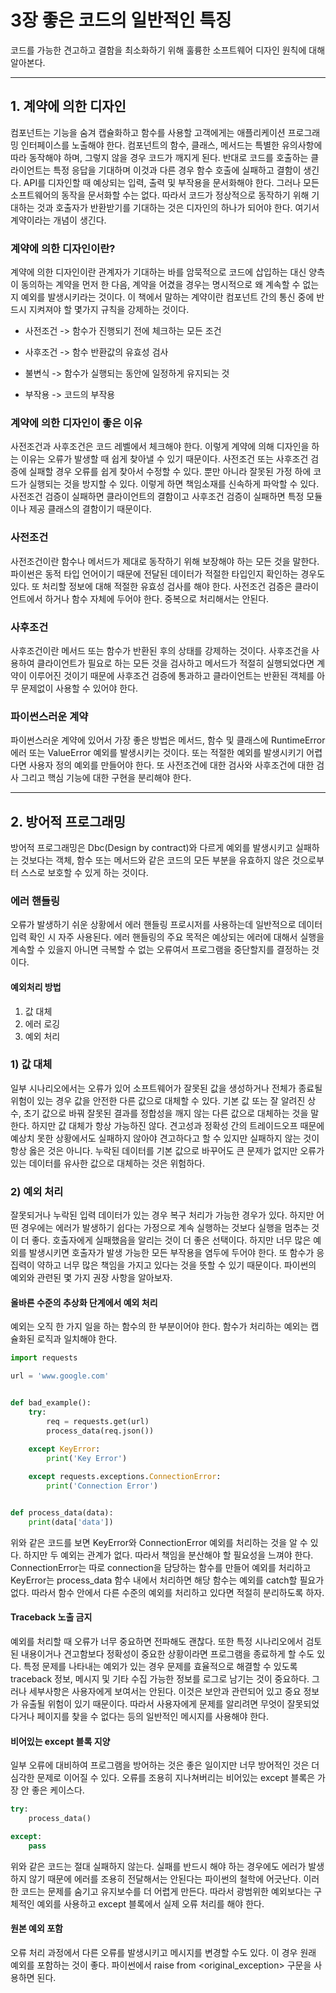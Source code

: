 # 3장 좋은 코드의 일반적인 특징

코드를 가능한 견고하고 결함을 최소화하기 위해 훌륭한 소프트웨어 디자인 원칙에 대해 알아본다.

---

## 1. 계약에 의한 디자인

컴포넌트는 기능을 숨겨 캡슐화하고 함수를 사용할 고객에게는 애플리케이션 프로그래밍 인터페이스를 노출해야 한다. 컴포넌트의 함수, 클래스, 메서드는
특별한 유의사항에 따라 동작해야 하며, 그렇지 않을 경우 코드가 깨지게 된다. 반대로 코드를 호출하는 클라이언트는 특정 응답을 기대하며 이것과 다른
경우 함수 호출에 실패하고 결함이 생긴다. API를 디자인할 때 예상되는 입력, 출력 및 부작용을 문서화해야 한다. 그러나 모든 소프트웨어의 동작을
문서화할 수는 없다. 따라서 코드가 정상적으로 동작하기 위해 기대하는 것과 호출자가 반환받기를 기대하는 것은 디자인의 하나가 되어야 한다. 여기서
계약이라는 개념이 생긴다.

### 계약에 의한 디자인이란?
계약에 의한 디자인이란 관계자가 기대하는 바를 암묵적으로 코드에 삽입하는 대신 양측이 동의하는 계약을 먼저 한 다음, 계약을 어겼을 경우는 명시적으로
왜 계속할 수 없는지 예외를 발생시키라는 것이다. 이 책에서 말하는 계약이란 컴포넌트 간의 통신 중에 반드시 지켜져야 할 몇가지 규칙을 강제하는 것이다.

- 사전조건 -> 함수가 진행되기 전에 체크하는 모든 조건

- 사후조건 -> 함수 반환값의 유효성 검사

- 불변식 -> 함수가 실행되는 동안에 일정하게 유지되는 것

- 부작용 -> 코드의 부작용

### 계약에 의한 디자인이 좋은 이유
사전조건과 사후조건은 코드 레벨에서 체크해야 한다. 이렇게 계약에 의해 디자인을 하는 이유는 오류가 발생할 때 쉽게 찾아낼 수 있기 때문이다. 
사전조건 또는 사후조건 검증에 실패할 경우 오류를 쉽게 찾아서 수정할 수 있다. 뿐만 아니라 잘못된 가정 하에 코드가 실행되는 것을 방지할 수 있다.
이렇게 하면 책임소재를 신속하게 파악할 수 있다. 사전조건 검증이 실패하면 클라이언트의 결함이고 사후조건 검증이 실패하면 특정 모듈이나 제공 클래스의 결함이기
때문이다.

### 사전조건

사전조건이란 함수나 메서드가 제대로 동작하기 위해 보장해야 하는 모든 것을 말한다. 파이썬은 동적 타입 언어이기 때문에 전달된 데이터가 적절한 타입인지
확인하는 경우도 있다. 또 처리할 정보에 대해 적절한 유효성 검사를 해야 한다. 사전조건 검증은 클라이언트에서 하거나 함수 자체에 두어야 한다.
중복으로 처리해서는 안된다.

### 사후조건

사후조건이란 메서드 또는 함수가 반환된 후의 상태를 강제하는 것이다. 사후조건을 사용하여 클라이언트가 필요로 하는 모든 것을 검사하고 메서드가
적절히 실행되었다면 계약이 이루어진 것이기 때문에 사후조건 검증에 통과하고 클라이언트는 반환된 객체를 아무 문제없이 사용할 수 있어야 한다.

### 파이썬스러운 계약

파이썬스러운 계약에 있어서 가장 좋은 방법은 메서드, 함수 및 클래스에 RuntimeError 에러 또는 ValueError 예외를 발생시키는 것이다. 또는
적절한 예외를 발생시키기 어렵다면 사용자 정의 예외를 만들어야 한다. 또 사전조건에 대한 검사와 사후조건에 대한 검사 그리고 핵심 기능에 대한
구현을 분리해야 한다.

---

## 2. 방어적 프로그래밍

방어적 프로그래밍은 Dbc(Design by contract)와 다르게 예외를 발생시키고 실패하는 것보다는 객체, 함수 또는 메서드와 같은 코드의 모든 부분을
유효하지 않은 것으로부터 스스로 보호할 수 있게 하는 것이다. 

### 에러 핸들링

오류가 발생하기 쉬운 상황에서 에러 핸들링 프로시저를 사용하는데 일반적으로 데이터 입력 확인 시 자주 사용된다. 에러 핸들링의 주요 목적은 예상되는
에러에 대해서 실행을 계속할 수 있을지 아니면 극복할 수 없는 오류여서 프로그램을 중단할지를 결정하는 것이다.

#### 예외처리 방법
1. 값 대체
2. 에러 로깅
3. 예외 처리

### 1) 값 대체

일부 시나리오에서는 오류가 있어 소프트웨어가 잘못된 값을 생성하거나 전체가 종료될 위험이 있는 경우 값을 안전한 다른 값으로 대체할 수 있다. 기본 값
또는 잘 알려진 상수, 초기 값으로 바꿔 잘못된 결과를 정합성을 깨지 않는 다른 값으로 대체하는 것을 말한다. 하지만 값 대체가 항상 가능하진 않다.
견고성과 정확성 간의 트레이드오프 때문에 예상치 못한 상황에서도 실패하지 않아야 견고하다고 할 수 있지만 실패하지 않는 것이 항상 옳은 것은 아니다.
누락된 데이터를 기본 값으로 바꾸어도 큰 문제가 없지만 오류가 있는 데이터를 유사한 값으로 대체하는 것은 위험하다.

### 2) 예외 처리

잘못되거나 누락된 입력 데이터가 있는 경우 복구 처리가 가능한 경우가 있다. 하지만 어떤 경우에는 에러가 발생하기 쉽다는 가정으로 계속 실행하는 것보다
실행을 멈추는 것이 더 좋다. 호출자에게 실패했음을 알리는 것이 더 좋은 선택이다. 하지만 너무 많은 예외를 발생시키면 호출자가 발생 가능한 모든 부작용을
염두에 두어야 한다. 또 함수가 응집력이 약하고 너무 많은 책임을 가지고 있다는 것을 뜻할 수 있기 때문이다. 파이썬의 예외와 관련된 몇 가지 권장 사항을 
알아보자.

#### 올바른 수준의 추상화 단계에서 예외 처리

예외는 오직 한 가지 일을 하는 함수의 한 부분이어야 한다. 함수가 처리하는 예외는 캡슐화된 로직과 일치해야 한다. 

```python
import requests

url = 'www.google.com'


def bad_example():
    try:
        req = requests.get(url)
        process_data(req.json())
        
    except KeyError:
        print('Key Error')

    except requests.exceptions.ConnectionError:
        print('Connection Error')


def process_data(data):
    print(data['data'])
```

위와 같은 코드를 보면 KeyError와 ConnectionError 예외를 처리하는 것을 알 수 있다. 하지만 두 예외는 관계가 없다. 따라서 책임을 분산해야 할 필요성을
느껴야 한다. ConnectionError는 따로 connection을 담당하는 함수를 만들어 예외를 처리하고 KeyError는 process_data 함수 내에서 처리하면 
해당 함수는 예외를 catch할 필요가 없다. 따라서 함수 안에서 다른 수준의 예외를 처리하고 있다면 적절히 분리하도록 하자.

#### Traceback 노출 금지

예외를 처리할 때 오류가 너무 중요하면 전파해도 괜찮다. 또한 특정 시나리오에서 검토된 내용이거나 견고함보다 정확성이 중요한 상황이라면 프로그램을 종료하게
할 수도 있다. 특정 문제를 나타내는 예외가 있는 경우 문제를 효율적으로 해결할 수 있도록 traceback 정보, 메시지 및 기타 수집 가능한 정보를 로그로 남기는 것이
중요하다. 그러나 세부사항은 사용자에게 보여서는 안된다. 이것은 보안과 관련되어 있고 중요 정보가 유출될 위험이 있기 때문이다. 따라서 사용자에게 문제를
알리려면 무엇이 잘못되었다거나 페이지를 찾을 수 없다는 등의 일반적인 메시지를 사용해야 한다.


#### 비어있는 except 블록 지양

일부 오류에 대비하여 프로그램을 방어하는 것은 좋은 일이지만 너무 방어적인 것은 더 심각한 문제로 이어질 수 있다. 오류를 조용히 지나쳐버리는 비어있는 except
블록은 가장 안 좋은 케이스다. 

```python
try:
    process_data()

except:
    pass
```

위와 같은 코드는 절대 실패하지 않는다. 실패를 반드시 해야 하는 경우에도 에러가 발생하지 않기 때문에 에러를 조용히 전달해서는 안된다는 파이썬의 철학에
어긋난다. 이러한 코드는 문제를 숨기고 유지보수를 더 어렵게 만든다. 따라서 광범위한 예외보다는 구체적인 예외를 사용하고 except 블록에서 실제 오류 처리를
해야 한다.

#### 원본 예외 포함

오류 처리 과정에서 다른 오류를 발생시키고 메시지를 변경할 수도 있다. 이 경우 원래 예외를 포함하는 것이 좋다. 
파이썬에서 raise <e> from <original_exception> 구문을 사용하면 된다.

